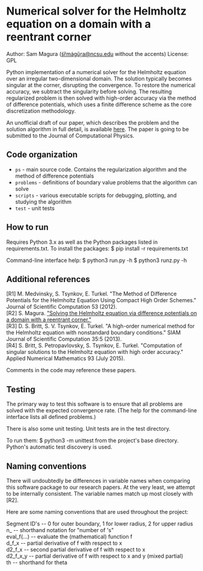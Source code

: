 # Numerical solver for the Helmholtz equation on a domain with a reentrant corner
Author: Sam Magura (śȑmȧgũŗa@ncsu.edu without the accents)
License: GPL

Python implementation of a numerical solver for the Helmholtz equation over an irregular two-dimensional domain. The solution typically becomes singular at the corner, disrupting the convergence. To restore the numerical accuracy, we subtract the singularity before solving. The resulting regularized problem is then solved with high-order accuracy via the method of difference potentials, which uses a finite difference scheme as the core discretization methodology.

An unofficial draft of our paper, which describes the problem and the solution algorithm in full detail, is available [here](https://drive.google.com/file/d/0B2uOumn4y0KyOWxpdlM5Tnhwckk/view?usp=sharing). The paper is going to be submitted to the Journal of Computational Physics.

## Code organization

* `ps` - main source code. Contains the regularization algorithm and the method of difference potentials
* `problems` - definitions of boundary value problems that the algorithm can solve
* `scripts` - various executable scripts for debugging, plotting, and studying the algorithm
* `test` - unit tests

## How to run
Requires Python 3.x as well as the Python packages listed in requirements.txt. To install the packages:
$ pip install -r requirements.txt

Command-line interface help:
$ python3 run.py -h
$ python3 runz.py -h

## Additional references
[R1] M. Medvinsky, S. Tsynkov, E. Turkel. "The Method of Difference Potentials for the Helmholtz Equation Using Compact High Order Schemes." Journal of Scientific Computation 53 (2012).   
[R2] S. Magura. ["Solving the Helmholtz equation via difference potentials on a domain with a reentrant corner."](http://www4.ncsu.edu/~srmagura/media/ma491_paper.pdf)   
[R3] D. S. Britt, S. V. Tsynkov, E. Turkel. "A high-order numerical method for the Helmholtz equation with nonstandard boundary conditions." SIAM Journal of Scientific Computation 35:5 (2013).   
[R4] S. Britt, S. Petropavlovsky, S. Tsynkov, E. Turkel. "Computation of singular solutions to the Helmholtz equation with high order accuracy." Applied Numerical Mathematics 93 (July 2015).

Comments in the code may reference these papers.

## Testing
The primary way to test this software is to ensure that all problems are solved with the expected convergence rate. (The help for the command-line interface lists all defined problems.)

There is also some unit testing. Unit tests are in the test directory.

To run them:
$ python3 -m unittest
from the project's base directory. Python's automatic test discovery is used.

## Naming conventions
There will undoubtedly be differences in variable names when comparing this software package to our research papers. At the very least, we attempt to be internally consistent. The variable names match up most closely with [R2].

Here are some naming conventions that are used throughout the project:

Segment ID's -- 0 for outer boundary, 1 for lower radius, 2 for upper radius   
n_<something> -- shorthand notation for "number of <something>'s"    
eval_f(...) -- evaluate the (mathematical) function f    
d_f_x -- partial derivative of f with respect to x    
d2_f_x -- second partial derivative of f with respect to x   
d2_f_x_y -- partial derivative of f with respect to x and y (mixed partial)   
th -- shorthand for theta   
